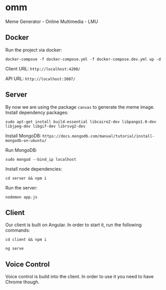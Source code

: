 # omm

Meme Generator - Online Multimedia - LMU

## Docker

Run the project via docker: 

`docker-compose -f docker-compose.yml -f docker-compose.dev.yml up -d`

Client URL: `http://localhost:4200/`

API URL: `http://localhost:3007/`

## Server

By now we are using the package `canvas` to generate the meme image.
Install dependency packages:

`sudo apt-get install build-essential libcairo2-dev libpango1.0-dev libjpeg-dev libgif-dev librsvg2-dev`

Install MongoDB: `https://docs.mongodb.com/manual/tutorial/install-mongodb-on-ubuntu/`

Run MongoDB:

`sudo mongod --bind_ip localhost`

Install node dependencies:

`cd server && npm i`

Run the server:

`nodemon app.js`

## Client

Our client is built on Angular. In order to start it, run the following commands:

`cd client && npm i`

`ng serve`

## Voice Control

Voice control is build into the client. In order to use it you need to have Chrome though.

